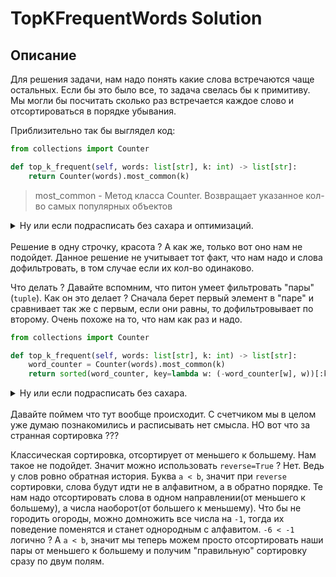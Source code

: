 # TopKFrequentWords Solution

## Описание
Для решения задачи, нам надо понять какие слова встречаются чаще остальных. Если бы это было все, то задача свелась бы к примитиву. Мы могли бы посчитать сколько раз встречается каждое слово и отсортироваться в порядке убывания.

Приблизительно так бы выглядел код:
```python
from collections import Counter

def top_k_frequent(self, words: list[str], k: int) -> list[str]:
    return Counter(words).most_common(k)
```

> most_common - Метод класса Counter. Возвращает указанное кол-во самых популярных объектов

<details>
  <summary>Ну или если подрасписать без сахара и оптимизаций.</summary>

```python
def top_k_frequent(self, words: list[str], k: int) -> list[str]:
    word_counter = dict()

    for word in words:
        if word in word_counter:
            word_counter[word] += 1
        else:
            word_counter[word] = 1
    
    return sorted(word_counter.values(), reverse=True)[:k]
```
> Тут откровенно много что можно улучшить. Но данный код скорее для понимания.

</details>
<br>
Решение в одну строчку, красота ? А как же, только вот оно нам не подойдет. Данное решение не учитывает тот факт, что нам надо и слова дофильтровать, в том случае если их кол-во одинаково.

Что делать ? Давайте вспомним, что питон умеет фильтровать "пары"(`tuple`). Как он это делает ? Сначала берет первый элемент в "паре" и сравнивает так же с первым, если они равны, то дофильтровывает по второму. Очень похоже на то, что нам как раз и надо.

```python
from collections import Counter

def top_k_frequent(self, words: list[str], k: int) -> list[str]:
    word_counter = Counter(words).most_common(k)
    return sorted(word_counter, key=lambda w: (-word_counter[w], w))[:k]
```
<details>
  <summary>Ну или если подрасписать без сахара.</summary>

```python
def top_k_frequent(self, words: list[str], k: int) -> list[str]:
    word_counter = dict()

    for word in words:
        if word in word_counter:
            word_counter[word] -= 1
        else:
            word_counter[word] = -1
    
    return return sorted(word_counter, key=lambda w: (word_counter[w], w))[:k]
```
Так как мы сразу вычитаем повторения, то отрицательный знак нам тут не нужен.

</details>
<br>
Давайте поймем что тут вообще происходит. С счетчиком мы в целом уже думаю познакомились и расписывать нет смысла. НО вот что за странная сортировка ???

Классическая сортировка, отсортирует от меньшего к большему. Нам такое не подойдет. Значит можно использовать `reverse=True` ? Нет. Ведь у слов ровно обратная история. Буква `a < b`, значит при `reverse` сортировки, слова будут идти не в алфавитном, а в обратно порядке. Те нам надо отсортировать слова в одном направлении(от меньшего к большему), а числа наоборот(от большего к меньшему). Что бы не городить огороды, можно домножить все числа на `-1`, тогда их поведение поменятся и станет однородным с алфавитом. `-6 < -1` логично ? А `a < b`, значит мы теперь можем просто отсортировать наши пары от меньшего к большему и получим "правильную" сортировку сразу по двум полям. 